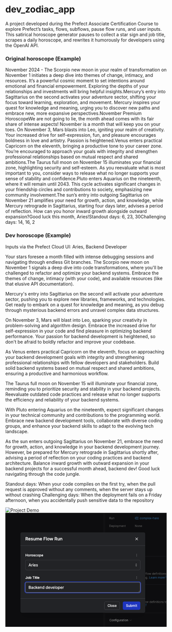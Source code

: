 # dev_zodiac_app
A project developed during the Prefect Associate Certification Course to explore Prefect’s tasks, flows, subflows, pause flow runs, and user inputs. This satirical horoscope generator pauses to collect a star sign and job title, scrapes a daily horoscope, and rewrites it humorously for developers using the OpenAI API.


### Original horoscope (Example)
November 2024 - The Scorpio new moon in your realm of transformation on November 1 initiates a deep dive into themes of change, intimacy, and resources. It’s a powerful cosmic moment to set intentions around emotional and financial empowerment. Exploring the depths of your relationships and investments will bring helpful insights.Mercury’s entry into Sagittarius on the second activates your adventure sector, shifting your focus toward learning, exploration, and movement. Mercury inspires your quest for knowledge and meaning, urging you to discover new paths and embrace new, more expansive perspectives.November Premium HoroscopeWe are not going to lie, the month ahead comes with its fair share of intense aspects! November is a month that will keep you on your toes. On November 3, Mars blasts into Leo, igniting your realm of creativity. Your increased drive for self-expression, fun, and pleasure encourages boldness in love and artistry. Passion is heightened.Venus enters practical Capricorn on the eleventh, bringing a productive tone to your career zone. You’re encouraged to approach your goals with integrity and strengthen professional relationships based on mutual respect and shared ambitions.The Taurus full moon on November 15 illuminates your financial zone, highlighting security and self-esteem. As you reevaluate what is most important to you, consider ways to release what no longer supports your sense of stability and confidence.Pluto enters Aquarius on the nineteenth, where it will remain until 2043. This cycle activates significant changes in your friendship circles and contributions to society, emphasizing new community involvement.The sun’s entry into outgoing Sagittarius on November 21 amplifies your need for growth, action, and knowledge, while Mercury retrograde in Sagittarius, starting four days later, advises a period of reflection. How can you honor inward growth alongside outward expansion?Good luck this month, Aries!Standout days: 6, 23, 30Challenging days: 14, 16, 2

### Dev horoscope (Example)
Inputs via the Prefect Cloud UI: Aries, Backend Developer

Your stars foresee a month filled with intense debugging sessions and navigating through endless Git branches. The Scorpio new moon on November 1 signals a deep dive into code transformations, where you'll be challenged to refactor and optimize your backend systems. Embrace the themes of change, intimacy (with your code), and available resources (like that elusive API documentation).

Mercury's entry into Sagittarius on the second will activate your adventure sector, pushing you to explore new libraries, frameworks, and technologies. Get ready to embark on a quest for knowledge and meaning, as you debug through mysterious backend errors and unravel complex data structures.

On November 3, Mars will blast into Leo, sparking your creativity in problem-solving and algorithm design. Embrace the increased drive for self-expression in your code and find pleasure in optimizing backend performance. Your passion for backend development is heightened, so don't be afraid to boldly refactor and improve your codebase.

As Venus enters practical Capricorn on the eleventh, focus on approaching your backend development goals with integrity and strengthening professional relationships with fellow developers and stakeholders. Build solid backend systems based on mutual respect and shared ambitions, ensuring a productive and harmonious workflow.

The Taurus full moon on November 15 will illuminate your financial zone, reminding you to prioritize security and stability in your backend projects. Reevaluate outdated code practices and release what no longer supports the efficiency and reliability of your backend systems.

With Pluto entering Aquarius on the nineteenth, expect significant changes in your technical community and contributions to the programming world. Embrace new backend development tools, collaborate with diverse coding groups, and enhance your backend skills to adapt to the evolving tech landscape.

As the sun enters outgoing Sagittarius on November 21, embrace the need for growth, action, and knowledge in your backend development journey. However, be prepared for Mercury retrograde in Sagittarius shortly after, advising a period of reflection on your coding practices and backend architecture. Balance inward growth with outward expansion in your backend projects for a successful month ahead, backend dev! Good luck navigating through the code jungle.

Standout days: When your code compiles on the first try, when the pull request is approved without any comments, when the server stays up without crashing
Challenging days: When the deployment fails on a Friday afternoon, when you accidentally push sensitive data to the repository

![Project Demo](images/pf_userinput.png)
![Project Demo2](images/pf_userinput2.png)
